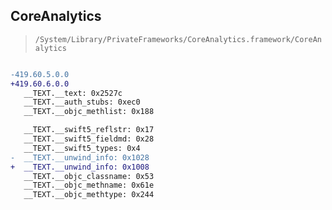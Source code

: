 ## CoreAnalytics

> `/System/Library/PrivateFrameworks/CoreAnalytics.framework/CoreAnalytics`

```diff

-419.60.5.0.0
+419.60.6.0.0
   __TEXT.__text: 0x2527c
   __TEXT.__auth_stubs: 0xec0
   __TEXT.__objc_methlist: 0x188

   __TEXT.__swift5_reflstr: 0x17
   __TEXT.__swift5_fieldmd: 0x28
   __TEXT.__swift5_types: 0x4
-  __TEXT.__unwind_info: 0x1028
+  __TEXT.__unwind_info: 0x1008
   __TEXT.__objc_classname: 0x53
   __TEXT.__objc_methname: 0x61e
   __TEXT.__objc_methtype: 0x244

```

